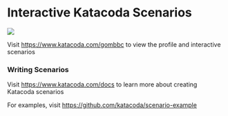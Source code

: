 # Interactive Katacoda Scenarios

[![](http://shields.katacoda.com/katacoda/gombbc/count.svg)](https://www.katacoda.com/gombbc "Get your profile on Katacoda.com")

Visit https://www.katacoda.com/gombbc to view the profile and interactive scenarios

### Writing Scenarios
Visit https://www.katacoda.com/docs to learn more about creating Katacoda scenarios

For examples, visit https://github.com/katacoda/scenario-example
